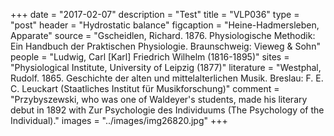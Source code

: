 +++
date = "2017-02-07"
description = "Test"
title = "VLP036"
type = "post"
header = "Hydrostatic balance"
figcaption = "Heine-Hadmersleben, Apparate"
source = "Gscheidlen, Richard. 1876. Physiologische Methodik: Ein Handbuch der Praktischen Physiologie. Braunschweig: Vieweg & Sohn"
people = "Ludwig, Carl [Karl] Friedrich Wilhelm (1816-1895)"
sites = "Physiological Institute, University of Leipzig (1877)"
literature = "Westphal, Rudolf. 1865. Geschichte der alten und mittelalterlichen Musik. Breslau: F. E. C. Leuckart (Staatliches Institut für Musikforschung)"
comment = "Przybyszewski, who was one of Waldeyer's students, made his literary debut in 1892 with Zur Psychologie des Individuums (The Psychology of the Individual)."
images = "../images/img26820.jpg"
+++
